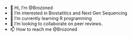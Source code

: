 - 👋 Hi, I’m @Brozoned
- 👀 I’m interested in Biostatitics and Next Gen Sequencing
- 🌱 I’m currently learning R programming
- 💞️ I’m looking to collaborate on peer reviews.
- 📫 How to reach me @Brozoned

<!---
Brozoned/Brozoned is a ✨ special ✨ repository because its `README.md` (this file) appears on your GitHub profile.
You can click the Preview link to take a look at your changes.
--->
